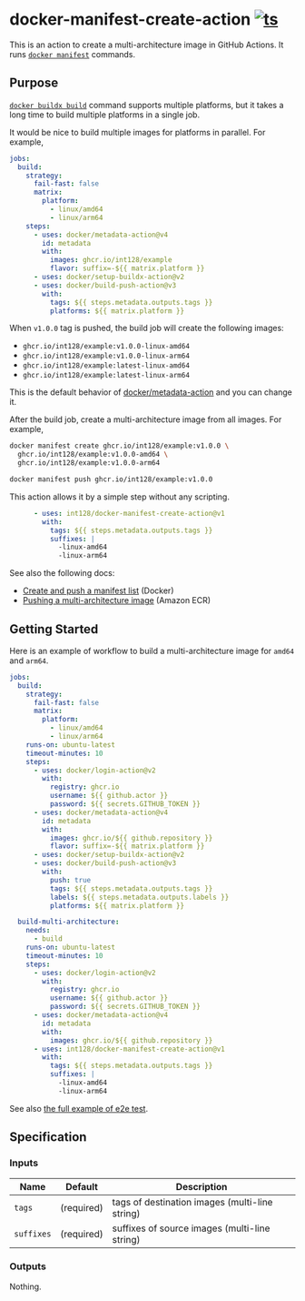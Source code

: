 # docker-manifest-create-action [![ts](https://github.com/int128/docker-manifest-create-action/actions/workflows/ts.yaml/badge.svg)](https://github.com/int128/docker-manifest-create-action/actions/workflows/ts.yaml)

This is an action to create a multi-architecture image in GitHub Actions.
It runs [`docker manifest`](https://docs.docker.com/engine/reference/commandline/manifest/) commands.

## Purpose

[`docker buildx build`](https://docs.docker.com/engine/reference/commandline/buildx_build/#platform) command supports multiple platforms, but it takes a long time to build multiple platforms in a single job.

It would be nice to build multiple images for platforms in parallel.
For example,

```yaml
jobs:
  build:
    strategy:
      fail-fast: false
      matrix:
        platform:
          - linux/amd64
          - linux/arm64
    steps:
      - uses: docker/metadata-action@v4
        id: metadata
        with:
          images: ghcr.io/int128/example
          flavor: suffix=-${{ matrix.platform }}
      - uses: docker/setup-buildx-action@v2
      - uses: docker/build-push-action@v3
        with:
          tags: ${{ steps.metadata.outputs.tags }}
          platforms: ${{ matrix.platform }}
```

When `v1.0.0` tag is pushed, the build job will create the following images:

- `ghcr.io/int128/example:v1.0.0-linux-amd64`
- `ghcr.io/int128/example:v1.0.0-linux-arm64`
- `ghcr.io/int128/example:latest-linux-amd64`
- `ghcr.io/int128/example:latest-linux-arm64`

This is the default behavior of [docker/metadata-action](https://github.com/docker/metadata-action) and you can change it.

After the build job, create a multi-architecture image from all images.
For example,

```sh
docker manifest create ghcr.io/int128/example:v1.0.0 \
  ghcr.io/int128/example:v1.0.0-amd64 \
  ghcr.io/int128/example:v1.0.0-arm64

docker manifest push ghcr.io/int128/example:v1.0.0
```

This action allows it by a simple step without any scripting.

```yaml
      - uses: int128/docker-manifest-create-action@v1
        with:
          tags: ${{ steps.metadata.outputs.tags }}
          suffixes: |
            -linux-amd64
            -linux-arm64
```

See also the following docs:

- [Create and push a manifest list](https://docs.docker.com/engine/reference/commandline/manifest/#create-and-push-a-manifest-list) (Docker)
- [Pushing a multi-architecture image](https://docs.aws.amazon.com/AmazonECR/latest/userguide/docker-push-multi-architecture-image.html) (Amazon ECR)

## Getting Started

Here is an example of workflow to build a multi-architecture image for `amd64` and `arm64`.

```yaml
jobs:
  build:
    strategy:
      fail-fast: false
      matrix:
        platform:
          - linux/amd64
          - linux/arm64
    runs-on: ubuntu-latest
    timeout-minutes: 10
    steps:
      - uses: docker/login-action@v2
        with:
          registry: ghcr.io
          username: ${{ github.actor }}
          password: ${{ secrets.GITHUB_TOKEN }}
      - uses: docker/metadata-action@v4
        id: metadata
        with:
          images: ghcr.io/${{ github.repository }}
          flavor: suffix=-${{ matrix.platform }}
      - uses: docker/setup-buildx-action@v2
      - uses: docker/build-push-action@v3
        with:
          push: true
          tags: ${{ steps.metadata.outputs.tags }}
          labels: ${{ steps.metadata.outputs.labels }}
          platforms: ${{ matrix.platform }}

  build-multi-architecture:
    needs:
      - build
    runs-on: ubuntu-latest
    timeout-minutes: 10
    steps:
      - uses: docker/login-action@v2
        with:
          registry: ghcr.io
          username: ${{ github.actor }}
          password: ${{ secrets.GITHUB_TOKEN }}
      - uses: docker/metadata-action@v4
        id: metadata
        with:
          images: ghcr.io/${{ github.repository }}
      - uses: int128/docker-manifest-create-action@v1
        with:
          tags: ${{ steps.metadata.outputs.tags }}
          suffixes: |
            -linux-amd64
            -linux-arm64
```

See also [the full example of e2e test](.github/workflows/e2e.yaml).

## Specification

### Inputs

| Name | Default | Description
|------|----------|------------
| `tags` | (required) | tags of destination images (multi-line string)
| `suffixes` | (required) | suffixes of source images (multi-line string)

### Outputs

Nothing.
